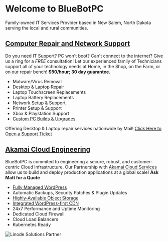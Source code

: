 # Welcome to BlueBotPC

Family-owned IT Services Provider based in New Salem, North Dakota serving the local and rural communities.

## [Computer Repair and  Network Support](https://www.bluebotpc.com/pages/pc)

Do you need IT Support? PC won't boot? Can't connect to the internet? Give us a ring for a _FREE_ consultation! Let our experienced family of Technicians support all of your technology needs at Home, in the Shop, on the Farm, or on our repair bench! **$50/hour; 30 day guarantee.**

- Malware/Virus Removal
- Desktop & Laptop Repair
- Laptop Touchscreen Replacements
- Laptop Battery Replacements
- Network Setup & Support
- Printer Setup & Support
- Xbox & Playstation Support
- [Custom PC Builds & Upgrades](https://www.bluebotpc.com/pages/custom-pc/)

Offering Desktop & Laptop repair services nationwide by Mail! [Click Here to Open a Support Ticket](https://forms.gle/LBAdQnoguwRzCkNo8)

## [Akamai Cloud Engineering](https://www.bluebotpc.com/pages/wordpress)

BlueBotPC is commited to engineering a secure, robust, and customer-centric Cloud Infrastructure. Our Partnership with [Akamai Cloud Services](https://www.linode.com/global-infrastructure/) allow us to build and deploy production applications at a global scale! **Ask Matt for a Quote**

- [Fully Managed WordPress](https://www.bluebotpc.com/pages/wordpress)
- Automatic Backups, Security Patches & Plugin Updates
- [Highly-Available Object Storage](https://www.linode.com/products/object-storage/)
- [Integrated WordPress-first CDN](https://www.quic.cloud/)
- 24x7 Performance and Uptime Monitoring
- Dedicated Cloud Firewall
- Cloud Load Balancers
- Kubernetes Ready

![Linode Solutions Partner](https://gooby-s3.us-southeast-1.linodeobjects.com/linodeSolutionsPartnerBadge.png)
